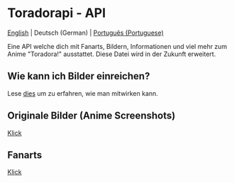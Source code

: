# Toradorapi - API
[English](https://github.com/toradorapi/api/blob/master/README.md) | Deutsch (German) | [Português (Portuguese)](https://github.com/toradorapi/api/blob/master/README.pt.md)

Eine API welche dich mit Fanarts, Bildern, Informationen und viel mehr zum Anime "Toradora!" ausstattet.
Diese Datei wird in der Zukunft erweitert.

## Wie kann ich Bilder einreichen?
Lese [dies](https://github.com/toradorapi/api/blob/master/CONTRIBUTING.md) um zu erfahren, wie man mitwirken kann.

## Originale Bilder (Anime Screenshots)
[Klick](https://github.com/toradorapi/api#original-images-anime-screenshots)

## Fanarts
[Klick](https://github.com/toradorapi/api#fanarts)

